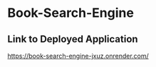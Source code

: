 # Book-Search-Engine

## Link to Deployed Application

https://book-search-engine-jxuz.onrender.com/
